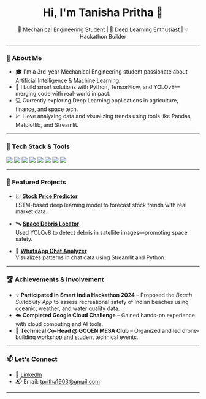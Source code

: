<h1 align="center">Hi, I'm Tanisha Pritha 👋</h1>
<p align="center">
🌱 Mechanical Engineering Student | 🤖 Deep Learning Enthusiast | 💡 Hackathon Builder
</p>

---

### 🚀 About Me

- 🎓 I'm a 3rd-year Mechanical Engineering student passionate about Artificial Intelligence & Machine Learning.
- 🤖 I build smart solutions with Python, TensorFlow, and YOLOv8—merging code with real-world impact.
- 💻 Currently exploring Deep Learning applications in agriculture, finance, and space tech.
- 📈 I love analyzing data and visualizing trends using tools like Pandas, Matplotlib, and Streamlit.

---

### 🔧 Tech Stack & Tools

<p align="left">
  <img src="https://img.shields.io/badge/Python-3776AB?style=flat&logo=python&logoColor=white" />
  <img src="https://img.shields.io/badge/TensorFlow-FF6F00?style=flat&logo=tensorflow&logoColor=white" />
  <img src="https://img.shields.io/badge/Keras-D00000?style=flat&logo=keras&logoColor=white" />
  <img src="https://img.shields.io/badge/YOLOv8-343434?style=flat&logo=opencv&logoColor=white" />
  <img src="https://img.shields.io/badge/Streamlit-FF4B4B?style=flat&logo=streamlit&logoColor=white" />
  <img src="https://img.shields.io/badge/React-20232A?style=flat&logo=react&logoColor=61DAFB" />
  <img src="https://img.shields.io/badge/MySQL-4479A1?style=flat&logo=mysql&logoColor=white" />
  <img src="https://img.shields.io/badge/Google Cloud-4285F4?style=flat&logo=googlecloud&logoColor=white" />
</p>

---

### 📌 Featured Projects

- 📈 [**Stock Price Predictor**](https://github.com/tanishapritha/stock-price-predictor)  
  LSTM-based deep learning model to forecast stock trends with real market data.

- 🛰️ [**Space Debris Locator**](https://github.com/tanishapritha/space-debris-detector)  
  Used YOLOv8 to detect debris in satellite images—promoting space safety.

- 💬 [**WhatsApp Chat Analyzer**](https://github.com/tanishapritha/whatsapp-chat-analyzer)  
  Visualizes patterns in chat data using Streamlit and Python.

---

### 🏆 Achievements & Involvement

- 💡 **Participated in Smart India Hackathon 2024** – Proposed the *Beach Suitability App* to assess recreational safety of Indian beaches using oceanic, weather, and water quality data.
- ☁️ **Completed Google Cloud Challenge** – Gained hands-on experience with cloud computing and AI tools.
- 🚀 **Technical Co-Head @ GCOEN MESA Club** – Organized and led drone-building workshop and student technical events.

---

### 📫 Let's Connect

- 💼 [LinkedIn](https://www.linkedin.com/in/tanishapritha)
- 📬 Email: tpritha1903@gmail.com

---


